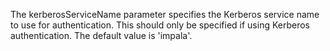 The kerberosServiceName parameter specifies the Kerberos service name to use for authentication. This should only be specified if using Kerberos authentication. The default value is 'impala'.